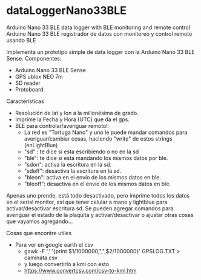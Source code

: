 # dataLoggerNano33BLE
Arduino Nano 33 BLE data logger with BLE monitoring and remote control
Arduino Nano 33 BLE registrador de datos con monitoreo y control remoto usando BLE


Implementa un prototipo simple de data logger con la Arduino Nano 33 BLE Sense.
Componentes:

* Arduino Nano 33 BLE Sense
* GPS ublox NEO 7m
* SD reader
* Protoboard


Características

* Resolución de lat y lon a la millonésima de grado.
* Imprime la Fecha y Hora (UTC) que da el gps.
* BLE para controlar/averiguar remoto!: 
  * La red es "Tortuga Nano" y uno le puede mandar comandos para averiguar/cambiar cosas, haciendo "write" de estos strings (enLightBlue)
  * "sd" : te dice si esta escribiendo o no en la sd
  * "ble": te dice si esta mandando los mismos datos por ble.
  * "sdon": activa la escritura en la sd.
  * "sdoff": desactiva la escritura en la sd.
  * "bleon": activa en el envío de los mismos datos en ble.
  * "bleoff": desactiva en el envío de los mismos datos en ble.
 
Apenas uno prende, está todo desactivado, pero imprime todos los datos en el serial monitor, así que tener celular a mano y lightblue para activar/desactivar escritura sd. Se pueden agregar comandos para averiguar el estado de la plaquita y activar/desactivar o ajustar otras cosas que vayamos agregando...


Cosas que encontre utiles
 * Para ver en google earth el csv
   * gawk -F ',' '{print $1/1000000,",",$2/1000000}' GPSLOG.TXT > caminata.csv
   * y luego convertirlo a kml con esto
   * https://www.convertcsv.com/csv-to-kml.htm

